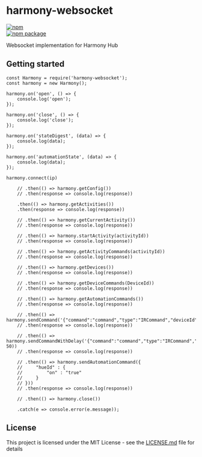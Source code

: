 # harmony-websocket

[![npm](https://img.shields.io/npm/v/harmony-websocket/latest.svg)](https://www.npmjs.com/package/harmony-websocket)	 
[![npm package](https://img.shields.io/npm/dm/harmony-websocket.svg)](https://www.npmjs.com/package/harmony-websocket)

Websocket implementation for Harmony Hub


## Getting started

```
const Harmony = require('harmony-websocket');
const harmony = new Harmony();

harmony.on('open', () => {
    console.log('open');
});

harmony.on('close', () => {
    console.log('close');
});

harmony.on('stateDigest', (data) => {
    console.log(data);
});

harmony.on('automationState', (data) => {
    console.log(data);
});

harmony.connect(ip)

    // .then(() => harmony.getConfig())
    // .then(response => console.log(response))

    .then(() => harmony.getActivities())
    .then(response => console.log(response))

    // .then(() => harmony.getCurrentActivity())
    // .then(response => console.log(response))

    // .then(() => harmony.startActivity(activityId))
    // .then(response => console.log(response))

    // .then(() => harmony.getActivityCommands(activityId))
    // .then(response => console.log(response))

    // .then(() => harmony.getDevices())
    // .then(response => console.log(response))

    // .then(() => harmony.getDeviceCommands(DeviceId))
    // .then(response => console.log(response))

    // .then(() => harmony.getAutomationCommands())
    // .then(response => console.log(response))

    // .then(() => harmony.sendCommand('{"command":"command","type":"IRCommand","deviceId":"DeviceId"}'))
    // .then(response => console.log(response))

    // .then(() => harmony.sendCommandWithDelay('{"command":"command","type":"IRCommand","deviceId":"DeviceId"}', 50))
    // .then(response => console.log(response))

    // .then(() => harmony.sendAutomationCommand({
    //     "hueId" : {
    //         "on" : "true"
    //     }
    // }))
    // .then(response => console.log(response))

    // .then(() => harmony.close())

    .catch(e => console.error(e.message));
```

## License

This project is licensed under the MIT License - see the [LICENSE.md](LICENSE.md) file for details
